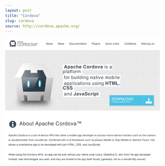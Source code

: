 ```yaml
---
layout: post
title: "Cordova"
slug: cordova
source: http://cordova.apache.org/
---
```


<img src="/screenshots/cordova.png">
